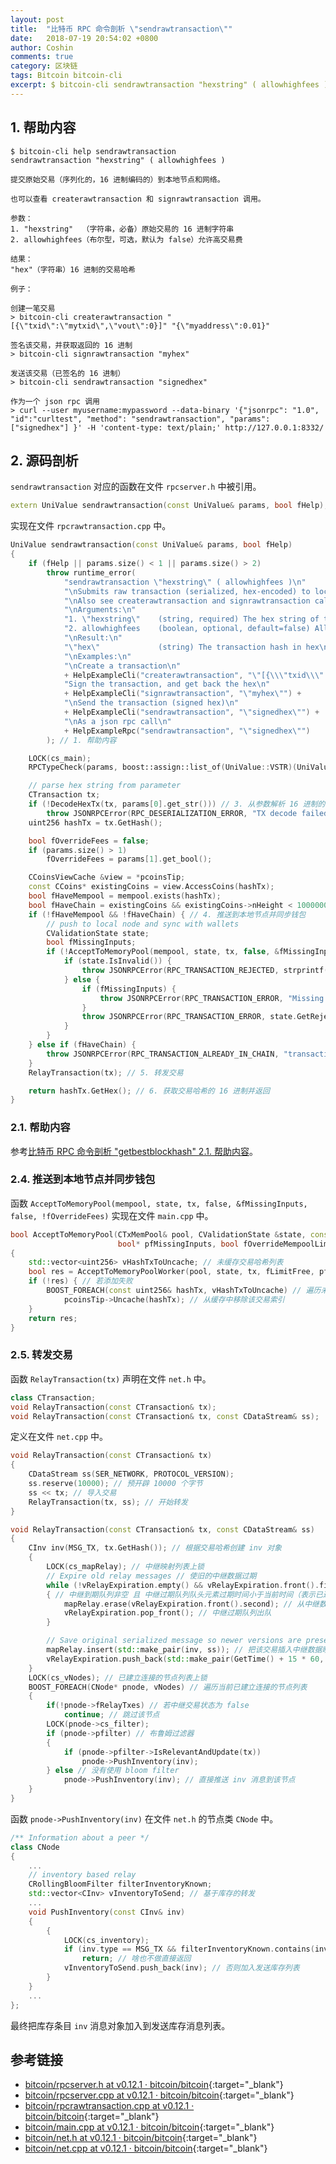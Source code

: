 ```yaml
---
layout: post
title:  "比特币 RPC 命令剖析 \"sendrawtransaction\""
date:   2018-07-19 20:54:02 +0800
author: Coshin
comments: true
category: 区块链
tags: Bitcoin bitcoin-cli
excerpt: $ bitcoin-cli sendrawtransaction "hexstring" ( allowhighfees )
---
```

## 1. 帮助内容

```shell
$ bitcoin-cli help sendrawtransaction
sendrawtransaction "hexstring" ( allowhighfees )

提交原始交易（序列化的，16 进制编码的）到本地节点和网络。

也可以查看 createrawtransaction 和 signrawtransaction 调用。

参数：
1. "hexstring"  （字符串，必备）原始交易的 16 进制字符串
2. allowhighfees（布尔型，可选，默认为 false）允许高交易费

结果：
"hex"（字符串）16 进制的交易哈希

例子：

创建一笔交易
> bitcoin-cli createrawtransaction "[{\"txid\":\"mytxid\",\"vout\":0}]" "{\"myaddress\":0.01}"

签名该交易，并获取返回的 16 进制
> bitcoin-cli signrawtransaction "myhex"

发送该交易（已签名的 16 进制）
> bitcoin-cli sendrawtransaction "signedhex"

作为一个 json rpc 调用
> curl --user myusername:mypassword --data-binary '{"jsonrpc": "1.0", "id":"curltest", "method": "sendrawtransaction", "params": ["signedhex"] }' -H 'content-type: text/plain;' http://127.0.0.1:8332/
```

## 2. 源码剖析

`sendrawtransaction` 对应的函数在文件 `rpcserver.h` 中被引用。

```cpp
extern UniValue sendrawtransaction(const UniValue& params, bool fHelp);
```

实现在文件 `rpcrawtransaction.cpp` 中。

```cpp
UniValue sendrawtransaction(const UniValue& params, bool fHelp)
{
    if (fHelp || params.size() < 1 || params.size() > 2)
        throw runtime_error(
            "sendrawtransaction \"hexstring\" ( allowhighfees )\n"
            "\nSubmits raw transaction (serialized, hex-encoded) to local node and network.\n"
            "\nAlso see createrawtransaction and signrawtransaction calls.\n"
            "\nArguments:\n"
            "1. \"hexstring\"    (string, required) The hex string of the raw transaction)\n"
            "2. allowhighfees    (boolean, optional, default=false) Allow high fees\n"
            "\nResult:\n"
            "\"hex\"             (string) The transaction hash in hex\n"
            "\nExamples:\n"
            "\nCreate a transaction\n"
            + HelpExampleCli("createrawtransaction", "\"[{\\\"txid\\\" : \\\"mytxid\\\",\\\"vout\\\":0}]\" \"{\\\"myaddress\\\":0.01}\"") +
            "Sign the transaction, and get back the hex\n"
            + HelpExampleCli("signrawtransaction", "\"myhex\"") +
            "\nSend the transaction (signed hex)\n"
            + HelpExampleCli("sendrawtransaction", "\"signedhex\"") +
            "\nAs a json rpc call\n"
            + HelpExampleRpc("sendrawtransaction", "\"signedhex\"")
        ); // 1. 帮助内容

    LOCK(cs_main);
    RPCTypeCheck(params, boost::assign::list_of(UniValue::VSTR)(UniValue::VBOOL)); // 2. RPC 类型检测

    // parse hex string from parameter
    CTransaction tx;
    if (!DecodeHexTx(tx, params[0].get_str())) // 3. 从参数解析 16 进制的字符串
        throw JSONRPCError(RPC_DESERIALIZATION_ERROR, "TX decode failed");
    uint256 hashTx = tx.GetHash();

    bool fOverrideFees = false;
    if (params.size() > 1)
        fOverrideFees = params[1].get_bool();

    CCoinsViewCache &view = *pcoinsTip;
    const CCoins* existingCoins = view.AccessCoins(hashTx);
    bool fHaveMempool = mempool.exists(hashTx);
    bool fHaveChain = existingCoins && existingCoins->nHeight < 1000000000;
    if (!fHaveMempool && !fHaveChain) { // 4. 推送到本地节点并同步钱包
        // push to local node and sync with wallets
        CValidationState state;
        bool fMissingInputs;
        if (!AcceptToMemoryPool(mempool, state, tx, false, &fMissingInputs, false, !fOverrideFees)) { // 接受到内存池
            if (state.IsInvalid()) {
                throw JSONRPCError(RPC_TRANSACTION_REJECTED, strprintf("%i: %s", state.GetRejectCode(), state.GetRejectReason()));
            } else {
                if (fMissingInputs) {
                    throw JSONRPCError(RPC_TRANSACTION_ERROR, "Missing inputs");
                }
                throw JSONRPCError(RPC_TRANSACTION_ERROR, state.GetRejectReason());
            }
        }
    } else if (fHaveChain) {
        throw JSONRPCError(RPC_TRANSACTION_ALREADY_IN_CHAIN, "transaction already in block chain");
    }
    RelayTransaction(tx); // 5. 转发交易

    return hashTx.GetHex(); // 6. 获取交易哈希的 16 进制并返回
}
```

### 2.1. 帮助内容

参考[比特币 RPC 命令剖析 "getbestblockhash" 2.1. 帮助内容](/blog/2018/05/bitcoin-rpc-command-getbestblockhash.html#21-帮助内容)。

### 2.4. 推送到本地节点并同步钱包

函数 `AcceptToMemoryPool(mempool, state, tx, false, &fMissingInputs, false, !fOverrideFees)` 实现在文件 `main.cpp` 中。

```cpp
bool AcceptToMemoryPool(CTxMemPool& pool, CValidationState &state, const CTransaction &tx, bool fLimitFree,
                        bool* pfMissingInputs, bool fOverrideMempoolLimit, bool fRejectAbsurdFee)
{
    std::vector<uint256> vHashTxToUncache; // 未缓存交易哈希列表
    bool res = AcceptToMemoryPoolWorker(pool, state, tx, fLimitFree, pfMissingInputs, fOverrideMempoolLimit, fRejectAbsurdFee, vHashTxToUncache); // 接收到内存池工作者
    if (!res) { // 若添加失败
        BOOST_FOREACH(const uint256& hashTx, vHashTxToUncache) // 遍历未缓存的交易哈希列表
            pcoinsTip->Uncache(hashTx); // 从缓存中移除该交易索引
    }
    return res;
}
```

### 2.5. 转发交易

函数 `RelayTransaction(tx)` 声明在文件 `net.h` 中。

```cpp
class CTransaction;
void RelayTransaction(const CTransaction& tx);
void RelayTransaction(const CTransaction& tx, const CDataStream& ss);
```

定义在文件 `net.cpp` 中。

```cpp
void RelayTransaction(const CTransaction& tx)
{
    CDataStream ss(SER_NETWORK, PROTOCOL_VERSION);
    ss.reserve(10000); // 预开辟 10000 个字节
    ss << tx; // 导入交易
    RelayTransaction(tx, ss); // 开始转发
}

void RelayTransaction(const CTransaction& tx, const CDataStream& ss)
{
    CInv inv(MSG_TX, tx.GetHash()); // 根据交易哈希创建 inv 对象
    {
        LOCK(cs_mapRelay); // 中继映射列表上锁
        // Expire old relay messages // 使旧的中继数据过期
        while (!vRelayExpiration.empty() && vRelayExpiration.front().first < GetTime())
        { // 中继到期队列非空 且 中继过期队列队头元素过期时间小于当前时间（表示已过期）
            mapRelay.erase(vRelayExpiration.front().second); // 从中继数据映射列表中擦除中继过期队列的队头
            vRelayExpiration.pop_front(); // 中继过期队列出队
        }

        // Save original serialized message so newer versions are preserved // 保存原始的序列化消息，以便保留新版本
        mapRelay.insert(std::make_pair(inv, ss)); // 把该交易插入中继数据映射列表
        vRelayExpiration.push_back(std::make_pair(GetTime() + 15 * 60, inv)); // 加上 15min 的过期时间，加入过期队列
    }
    LOCK(cs_vNodes); // 已建立连接的节点列表上锁
    BOOST_FOREACH(CNode* pnode, vNodes) // 遍历当前已建立连接的节点列表
    {
        if(!pnode->fRelayTxes) // 若中继交易状态为 false
            continue; // 跳过该节点
        LOCK(pnode->cs_filter);
        if (pnode->pfilter) // 布鲁姆过滤器
        {
            if (pnode->pfilter->IsRelevantAndUpdate(tx))
                pnode->PushInventory(inv);
        } else // 没有使用 bloom filter
            pnode->PushInventory(inv); // 直接推送 inv 消息到该节点
    }
}
```

函数 `pnode->PushInventory(inv)` 在文件 `net.h` 的节点类 `CNode` 中。

```cpp
/** Information about a peer */
class CNode
{
    ...
    // inventory based relay
    CRollingBloomFilter filterInventoryKnown;
    std::vector<CInv> vInventoryToSend; // 基于库存的转发
    ...
    void PushInventory(const CInv& inv)
    {
        {
            LOCK(cs_inventory);
            if (inv.type == MSG_TX && filterInventoryKnown.contains(inv.hash)) // 若为交易类型 且 布鲁姆过滤器包含了该交易所在 inv 的哈希
                return; // 啥也不做直接返回
            vInventoryToSend.push_back(inv); // 否则加入发送库存列表
        }
    }
    ...
};
```

最终把库存条目 `inv` 消息对象加入到发送库存消息列表。

## 参考链接

* [bitcoin/rpcserver.h at v0.12.1 · bitcoin/bitcoin](https://github.com/bitcoin/bitcoin/blob/v0.12.1/src/rpcserver.h){:target="_blank"}
* [bitcoin/rpcserver.cpp at v0.12.1 · bitcoin/bitcoin](https://github.com/bitcoin/bitcoin/blob/v0.12.1/src/rpcserver.cpp){:target="_blank"}
* [bitcoin/rpcrawtransaction.cpp at v0.12.1 · bitcoin/bitcoin](https://github.com/bitcoin/bitcoin/blob/v0.12.1/src/rpcrawtransaction.cpp){:target="_blank"}
* [bitcoin/main.cpp at v0.12.1 · bitcoin/bitcoin](https://github.com/bitcoin/bitcoin/blob/v0.12.1/src/main.cpp){:target="_blank"}
* [bitcoin/net.h at v0.12.1 · bitcoin/bitcoin](https://github.com/bitcoin/bitcoin/blob/v0.12.1/src/net.h){:target="_blank"}
* [bitcoin/net.cpp at v0.12.1 · bitcoin/bitcoin](https://github.com/bitcoin/bitcoin/blob/v0.12.1/src/net.cpp){:target="_blank"}
